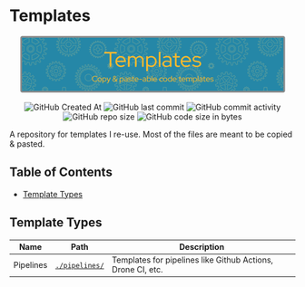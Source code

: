 # Templates <!-- omit in toc -->

<!-- Repo image -->
<p align="center">
  <picture>
    <source media="(prefers-color-scheme: dark)" srcset="./static/img/github-header-image.png">
    <img src="./static/img/github-header-image.png" height="100">
  </picture>
</p>

<p align="center">
  <img alt="GitHub Created At" src="https://img.shields.io/github/created-at/redjax/templates">
  <img alt="GitHub last commit" src="https://img.shields.io/github/last-commit/redjax/templates">
  <img alt="GitHub commit activity" src="https://img.shields.io/github/commit-activity/y/redjax/templates">
  <img alt="GitHub repo size" src="https://img.shields.io/github/repo-size/redjax/templates">
  <img alt="GitHub code size in bytes" src="https://img.shields.io/github/languages/code-size/redjax/templates">
</p>

A repository for templates I re-use. Most of the files are meant to be copied & pasted.

## Table of Contents <!-- omit in toc -->

- [Template Types](#template-types)

## Template Types

| Name      | Path                           | Description                                                 |
| --------- | ------------------------------ | ----------------------------------------------------------- |
| Pipelines | [`./pipelines/`](./pipelines/) | Templates for pipelines like Github Actions, Drone CI, etc. |
